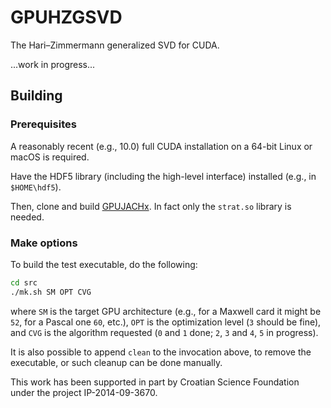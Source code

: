 # GPUHZGSVD
The Hari–Zimmermann generalized SVD for CUDA.

...work in progress...

## Building

### Prerequisites

A reasonably recent (e.g., 10.0) full CUDA installation on a 64-bit Linux or macOS is required.

Have the HDF5 library (including the high-level interface) installed (e.g., in ``$HOME\hdf5``).

Then, clone and build [GPUJACHx](https://github.com/venovako/GPUJACHx).
In fact only the ``strat.so`` library is needed.

### Make options

To build the test executable, do the following:
```bash
cd src
./mk.sh SM OPT CVG
```
where ``SM`` is the target GPU architecture (e.g., for a Maxwell card it might be ``52``, for a Pascal one ``60``, etc.), ``OPT`` is the optimization level (``3`` should be fine), and ``CVG`` is the algorithm requested (``0`` and ``1`` done; ``2``, ``3`` and ``4``, ``5`` in progress).

It is also possible to append ``clean`` to the invocation above, to remove the executable, or such cleanup can be done manually.

This work has been supported in part by Croatian Science Foundation under the project IP-2014-09-3670.

